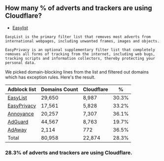 ## How many % of adverts and trackers are using Cloudflare?


- [Easylist](https://web.archive.org/web/20210516110248/https://easylist.to/)
```
EasyList is the primary filter list that removes most adverts from international webpages, including unwanted frames, images and objects.

EasyPrivacy is an optional supplementary filter list that completely removes all forms of tracking from the internet, including web bugs, tracking scripts and information collectors, thereby protecting your personal data.
```


We picked domain-blocking lines from the list and filtered out domains which has exception rules.
Here's the result.


| Adblock list | Domains Count | Cloudflare | % |
| --- | --- | --- | --- |
| [EasyList](https://easylist.to/easylist/easylist.txt) | 29,650 | 8,987 | 30.3% |
| [EasyPrivacy](https://easylist.to/easylist/easyprivacy.txt) | 17,561 | 5,828 | 33.2% |
| [Annoyance](https://secure.fanboy.co.nz/fanboy-annoyance.txt) | 20,257 | 7,307 | 36.1% |
| [AdGuard](https://adguardteam.github.io/AdGuardSDNSFilter/Filters/filter.txt) | 44,567 | 8,763 | 19.7% |
| [AdAway](https://raw.githubusercontent.com/AdAway/adaway.github.io/master/hosts.txt) | 2,114 | 772 | 36.5% |
| Total | 80,958 | 22,874 | 28.3% |


### 28.3% of adverts and trackers are using Cloudflare.